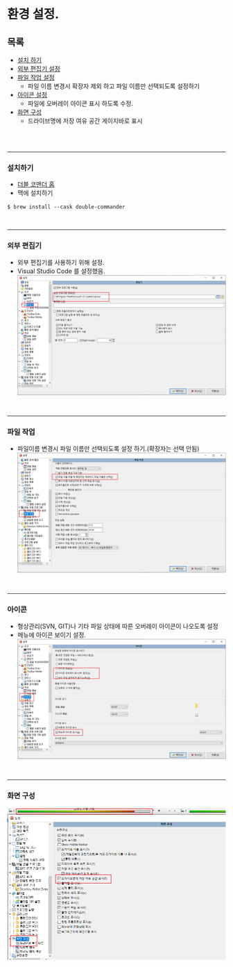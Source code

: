 # 환경 설정.

## 목록
- [설치 하기](#설치하기)
- [외부 편집기 설정](#외부-편집기)
- [파일 작업 설정](#파일-작업)
  - 파일 이름 변경시 확장자 제외 하고 파일 이름만 선택되도록 설정하기
- [아이콘 설정](#아이콘)
  - 파일에 오버레이 아이콘 표시 하도록 수정.
- [화면 구성](#화면-구성)
  - 드라이브명에 저장 여유 공간 게이지바로 표시

<br><br>

------

### 설치하기
- [더블 코맨더 홈](https://sourceforge.net/p/doublecmd/wiki/Download/)   
- 맥에 설치하기
```
$ brew install --cask double-commander
```

<br>

-------
### 외부 편집기
- 외부 편집기를 사용하기 위해 설정.
- Visual Studio Code 를 설정했음.
![외부 편집기 설정](./setting_edit.png)   

<br>

-------
### 파일 작업
- 파일이름 변경시 파일 이름만 선택되도록 설정 하기.(확장자는 선택 안됨)
![파일 작업 설정](./setting_file.png)

<br>

-------
### 아이콘
- 형상관리(SVN, GIT)나 기타 파일 상태에 따른 오버레이 아이콘이 나오도록 설정
- 메뉴에 아이콘 보이기 설정.
![아이콘 설정](./setting_icon.png)

<br>

------
### 화면 구성
![드라이브명에 저장 공간 게이지 바로 설정](./setting_screen_layout.png)

<br>



